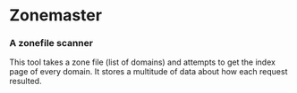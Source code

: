 # Zonemaster

### A zonefile scanner

This tool takes a zone file (list of domains) and attempts to get the index page of every domain. It stores a multitude of data about how each request resulted.
